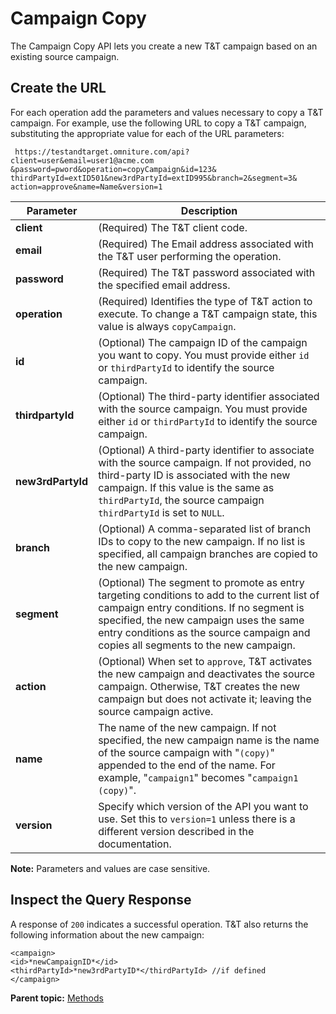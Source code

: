 # Campaign Copy

The Campaign Copy API lets you create a new T&T campaign based on an existing source campaign.

## Create the URL

For each operation add the parameters and values necessary to copy a T&T campaign. For example, use the following URL to copy a T&T campaign, substituting the appropriate value for each of the URL parameters:

```
 https://testandtarget.omniture.com/api?client=user&email=user1@acme.com​&password=pword&operation=copyCampaign&id=123&​thirdPartyId=extID501&new3rdPartyId=extID995&branch=2&segment=3&​action=approve&name=Name&version=1
```

| Parameter | Description |
|-------------|---------------|
|**client** | \(Required\) The T&T client code. |
| **email** | \(Required\) The Email address associated with the T&T user performing the operation. |
| **password** | \(Required\) The T&T password associated with the specified email address. |
|**operation** | \(Required\) Identifies the type of T&T action to execute. To change a T&T campaign state, this value is always `copyCampaign`. |
| **id** | \(Optional\) The campaign ID of the campaign you want to copy. You must provide either `id` or `thirdPartyId` to identify the source campaign. |
| **thirdpartyId** | \(Optional\) The third-party identifier associated with the source campaign. You must provide either `id` or `thirdPartyId` to identify the source campaign. |
| **new3rdPartyId** | \(Optional\) A third-party identifier to associate with the source campaign. If not provided, no third-party ID is associated with the new campaign. If this value is the same as `thirdPartyId`, the source campaign `thirdPartyId` is set to `NULL`. |
| **branch** | \(Optional\) A comma-separated list of branch IDs to copy to the new campaign. If no list is specified, all campaign branches are copied to the new campaign. |
| **segment** | \(Optional\) The segment to promote as entry targeting conditions to add to the current list of campaign entry conditions. If no segment is specified, the new campaign uses the same entry conditions as the source campaign and copies all segments to the new campaign. |
| **action** | \(Optional\) When set to `approve`, T&T activates the new campaign and deactivates the source campaign. Otherwise, T&T creates the new campaign but does not activate it; leaving the source campaign active. |
|**name** | The name of the new campaign. If not specified, the new campaign name is the name of the source campaign with "`(copy)`" appended to the end of the name. For example, "`campaign1`" becomes "`campaign1 (copy)`". |
|**version** | Specify which version of the API you want to use. Set this to `version=1` unless there is a different version described in the documentation. |

**Note:** Parameters and values are case sensitive.

## Inspect the Query Response

A response of `200` indicates a successful operation. T&T also returns the following information about the new campaign:

```
<campaign>
<id>*newCampaignID*</id>
<thirdPartyId>*new3rdPartyID*</thirdPartyId> //if defined
</campaign>
```

**Parent topic:** [Methods](../campaign_state/r_Test_and_Target_API_Sample_Code.md)

